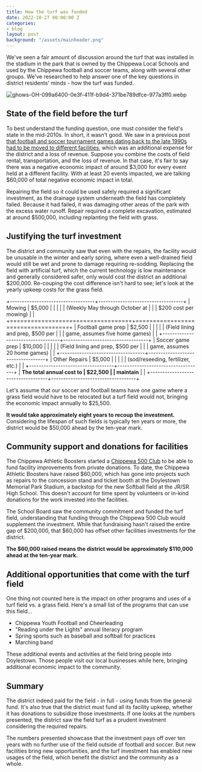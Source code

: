 ```yaml
---
title: How the turf was funded
date: 2022-10-27 00:00:00 Z
categories:
- blog
layout: post
background: "/assets/mainheader.png"
---
```


We've seen a fair amount of discussion around the turf that was
installed in the stadium in the park that is owned by the Chippewa Local
Schools and used by the Chippewa football and soccer teams, along with
several other groups. We've researched to help answer one of the key
questions in district residents\' minds - how the turf was funded.

![ghows-OH-099a6400-0e3f-411f-b9d4-371be789dfce-977a3ff0.webp]({{site.baseurl}}/media/ghows-OH-099a6400-0e3f-411f-b9d4-371be789dfce-977a3ff0.webp)

## State of the field before the turf

To best understand the funding question, one must consider the field\'s
state in the mid-2010s. In short, it wasn't good. We saw in a previous
post [that football and soccer tournament games dating back to the late
1990s had to be moved to different
facilities](file:////blog/2022/09/30/why-quality-athletic-facilities-benefit-our-students-and-community.html),
which was an additional expense for the district and a loss of revenue.
Suppose you combine the costs of field rental, transportation, and the
loss of revenue. In that case, it's fair to say there was a negative
economic impact of around \$3,000 for every event held at a different
facility. With at least 20 events impacted, we are talking \$60,000 of
total negative economic impact in total.

Repairing the field so it could be used safely required a significant
investment, as the drainage system underneath the field has completely
failed. Because it had failed, it was damaging other areas of the park
with the excess water runoff. Repair required a complete excavation,
estimated at around \$500,000, including replanting the field with
grass.

## Justifying the turf investment

The district and community saw that even with the repairs, the facility
would be unusable in the winter and early spring, where even a
well-drained field would still be wet and prone to damage requiring
re-sodding. Replacing the field with artificial turf, which the current
technology is low maintenance and generally considered safer, only would
cost the district an additional \$200,000. Re-couping the cost
difference isn't hard to see; let's look at the yearly upkeep costs for
the grass field.

+-----------------------------------+-----------------------------------+
| Mowing                            | \$5,000                           |
|                                   |                                   |
| (Weekly May through October at    |                                   |
| \$200 cost per mowing)            |                                   |
+===================================+===================================+
| Football game prep                | \$2,500                           |
|                                   |                                   |
| (Field lining and prep, \$500 per |                                   |
| game, assumes five home games)    |                                   |
+-----------------------------------+-----------------------------------+
| Soccer game prep                  | \$10,000                          |
|                                   |                                   |
| (Field lining and prep, \$500 per |                                   |
| game, assumes 20 home games)      |                                   |
+-----------------------------------+-----------------------------------+
| Other Repairs                     | \$5,000                           |
|                                   |                                   |
| (sod/reseeding, fertilizer, etc.) |                                   |
+-----------------------------------+-----------------------------------+
| **The total annual cost to        | **\$22,500**                      |
| maintain**                        |                                   |
+-----------------------------------+-----------------------------------+

Let's assume that our soccer and football teams have one game where a
grass field would have to be relocated but a turf field would not,
bringing the economic impact annually to \$25,500.

**It would take approximately eight years to recoup the investment.**
Considering the lifespan of such fields is typically ten years or more,
the district would be \$50,000 ahead by the ten-year mark.

## Community support and donations for facilities

The Chippewa Athletic Boosters started a [Chippewa 500
Club](https://www.the-daily-record.com/story/news/2019/06/13/chippewa-promoting-fundraising-moving-ahead/4920311007/)
to be able to fund facility improvements from private donations. To
date, the Chippewa Athletic Boosters have raised \$60,000, which has
gone into projects such as repairs to the concession stand and ticket
booth at the Doylestown Memorial Park Stadium, a backstop for the new
Softball field at the JR/SR High School. This doesn't account for time
spent by volunteers or in-kind donations for the work invested into the
facilities.

The School Board saw the community commitment and funded the turf field,
understanding that funding through the Chippewa 500 Club would
supplement the investment. While that fundraising hasn't raised the
entire gap of \$200,000, that \$60,000 has offset other facilities
investments for the district.

**The \$60,000 raised means the district would be approximately
\$110,000 ahead at the ten-year mark.**

## Additional opportunities that come with the turf field

One thing not counted here is the impact on other programs and uses of a
turf field vs. a grass field. Here's a small list of the programs that
can use this field...

-   Chippewa Youth Football and Cheerleading
-   "Reading under the Lights" annual literacy program
-   Spring sports such as baseball and softball for practices
-   Marching band

These additional events and activities at the field bring people into
Doylestown. Those people visit our local businesses while here, bringing
additional economic impact to the community.

## Summary

The district indeed paid for the field - in full - using funds from the
general fund. It's also true that the district must fund all its
facility upkeep, whether it has donations to subsidize those
investments. If one looks at the numbers presented, the district saw the
field turf as a prudent investment considering the required repairs.

The numbers presented showcase that the investment pays off over ten
years with no further use of the field outside of football and soccer.
But new facilities bring new opportunities, and the turf investment has
enabled new usages of the field, which benefit the district and the
community as a whole.
